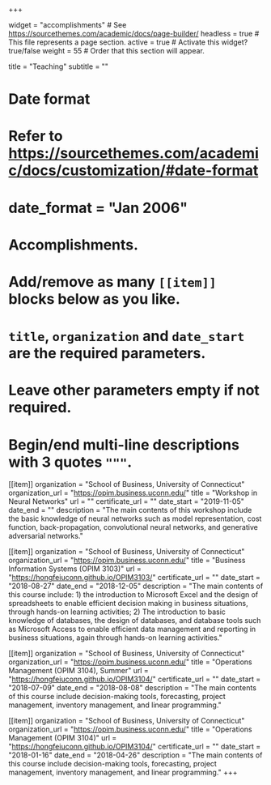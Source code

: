 +++

widget = "accomplishments"  # See https://sourcethemes.com/academic/docs/page-builder/
headless = true  # This file represents a page section.
active = true  # Activate this widget? true/false
weight = 55  # Order that this section will appear.

title = "Teaching"
subtitle = ""

# Date format
#   Refer to https://sourcethemes.com/academic/docs/customization/#date-format
# date_format = "Jan 2006"

# Accomplishments.
#   Add/remove as many `[[item]]` blocks below as you like.
#   `title`, `organization` and `date_start` are the required parameters.
#   Leave other parameters empty if not required.
#   Begin/end multi-line descriptions with 3 quotes `"""`.


[[item]]
  organization = "School of Business, University of Connecticut"
  organization_url = "https://opim.business.uconn.edu/"
  title = "Workshop in Neural Networks"
  url = ""
  certificate_url = ""
  date_start = "2019-11-05"
  date_end = ""
  description = "The main contents of this workshop include the basic knowledge of neural networks such as model representation, cost function, back-propagation, convolutional neural networks, and generative adversarial networks."

[[item]]
  organization = "School of Business, University of Connecticut"
  organization_url = "https://opim.business.uconn.edu/"
  title = "Business Information Systems (OPIM 3103)"
  url = "https://hongfeiuconn.github.io/OPIM3103/"
  certificate_url = ""
  date_start = "2018-08-27"
  date_end = "2018-12-05"
  description = "The main contents of this course include: 1) the introduction to Microsoft Excel and the design of spreadsheets to enable efficient decision making in business situations, through hands-on learning activities; 2) The introduction to basic knowledge of databases, the design of databases, and database tools such as Microsoft Access to enable efficient data management and reporting in business situations, again through hands-on learning activities."
  
[[item]]
  organization = "School of Business, University of Connecticut"
  organization_url = "https://opim.business.uconn.edu/"
  title = "Operations Management (OPIM 3104), Summer"
  url = "https://hongfeiuconn.github.io/OPIM3104/"
  certificate_url = ""
  date_start = "2018-07-09"
  date_end = "2018-08-08"
  description = "The main contents of this course include decision-making tools, forecasting, project management, inventory management, and linear programming."

[[item]]
  organization = "School of Business, University of Connecticut"
  organization_url = "https://opim.business.uconn.edu/"
  title = "Operations Management (OPIM 3104)"
  url = "https://hongfeiuconn.github.io/OPIM3104/"
  certificate_url = ""
  date_start = "2018-01-16"
  date_end = "2018-04-26"
  description = "The main contents of this course include decision-making tools, forecasting, project management, inventory management, and linear programming."
+++

